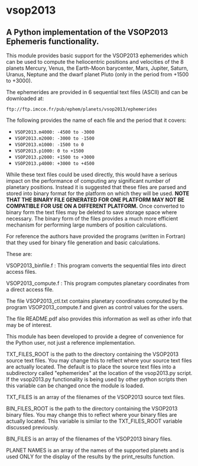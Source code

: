 # vsop2013

## A Python implementation of the VSOP2013 Ephemeris functionality.

This module provides basic support for the VSOP2013 ephemerides which can be used to compute the
heliocentric positions and velocities of the 8 planets Mercury, Venus, the Earth-Moon barycenter,
Mars, Jupiter, Saturn, Uranus, Neptune and the dwarf planet Pluto (only in the period from +1500
to +3000).

The ephemerides are provided in 6 sequential text files (ASCII) and can be downloaded at:

    ftp://ftp.imcce.fr/pub/ephem/planets/vsop2013/ephemerides
    
The following provides the name of each file and the period that it covers:

* `VSOP2013.m4000: -4500 to -3000`
* `VSOP2013.m2000: -3000 to -1500`
* `VSOP2013.m1000: -1500 to 0`
* `VSOP2013.p1000: 0 to +1500`
* `VSOP2013.p2000: +1500 to +3000`
* `VSOP2013.p4000: +3000 to +4500`

While these text files could be used directly, this would have a serious impact on the performance
of computing any significant number of planetary positions. Instead it is suggested that these
files are parsed and stored into binary format for the platform on which they will be used.
**NOTE THAT THE BINARY FILE GENERATED FOR ONE PLATFORM MAY NOT BE COMPATIBLE FOR USE ON A DIFFERENT
PLATFORM.** Once converted to binary form the text files may be deleted to save storage space where
necessary. The binary form of the files provides a much more efficient mechanism for performing
large numbers of position calculations.

For reference the authors have provided the programs (written in Fortran) that they used for binary
file generation and basic calculations.

These are:

VSOP2013_binfile.f : This program converts the sequential files into direct access files.

VSOP2013_compute.f : This program computes planetary coordinates from a direct access file.

The file VSOP2013_ctl.txt contains planetary coordinates computed by the program VSOP2013_compute.f
and given as control values for the users.

The file README.pdf also provides this information as well as other info that may be of interest.

This module has been developed to provide a degree of convenience for the Python user, not just
a reference implementation.

TXT_FILES_ROOT is the path to the directory containing the VSOP2013 source text files. You may
change this to reflect where your source text files are actually located. The default is to place
the source text files into a subdirectory called "ephemerides" at the location of the vsop2013.py
script. If the vsop2013.py functionality is being used by other python scripts then this variable
can be changed once the module is loaded.

TXT_FILES is an array of the filenames of the VSOP2013 source text files.

BIN_FILES_ROOT is the path to the directory containing the VSOP2013 binary files. You may
change this to reflect where your binary files are actually located. This variable is similar to
the TXT_FILES_ROOT variable discussed previously.

BIN_FILES is an array of the filenames of the VSOP2013 binary files.

PLANET NAMES is an array of the names of the supported planets and is used ONLY for the display
of the results by the print_results function.
